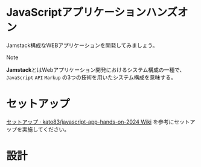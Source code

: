 # JavaScriptアプリケーションハンズオン

Jamstack構成なWEBアプリケーションを開発してみましょう。

> [!NOTE]
> **Jamstack**とはWebアプリケーション開発におけるシステム構成の一種で、`JavaScript` `API` `Markup` の3つの技術を用いたシステム構成を意味する。

# セットアップ

[セットアップ · kato83/javascript-app-hands-on-2024 Wiki](https://github.com/kato83/javascript-app-hands-on-2024/wiki/%E3%82%BB%E3%83%83%E3%83%88%E3%82%A2%E3%83%83%E3%83%97) を参考にセットアップを実施してください。

# 設計

